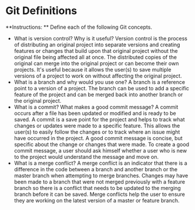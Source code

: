 # Git Definitions

**Instructions: ** Define each of the following Git concepts.

* What is version control?  Why is it useful?
Version control is the process of distributing an original project into separate versions and creating features or changes that build upon that original project without the original file being affected all at once. The distributed copies of the original can merge into the original project or can become their own projects. It's useful because it allows the user(s) to save multiple versions of a project to work on without affecting the original project.
* What is a branch and why would you use one?
A branch is a reference point to a version of a project. The branch can be used to add a specific feature of the project and can be merged back into another branch or the original project.
* What is a commit? What makes a good commit message?
A commit occurs after a file has been updated or modified and is ready to be saved. A commit is a save point for the project and helps to track what changes or updates were made to a specific feature. This allows the user(s) to easily follow the changes or to track where an issue might have occurred in the project. A good commit message is concise, but specific about the change or changes that were made. To create a good commit message, a user should ask himself whether a user who is new to the project would understand the message and move on.
* What is a merge conflict?
A merge conflict is an indicator that there is a difference in the code between a branch and another branch or the master branch when attempting to merge branches. Changes may have been made to a branch that were not merged previously with a feature branch so there is a conflict that needs to be updated to the merging branch before it can be saved. Merge conflicts help the user to ensure they are working on the latest version of a master or feature branch.